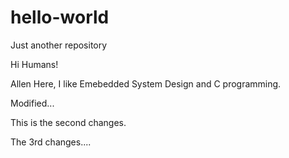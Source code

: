 # hello-world
Just another repository

Hi Humans!

Allen Here, I like Emebedded System Design and C programming.


Modified...

This is the second changes.

The 3rd changes....
